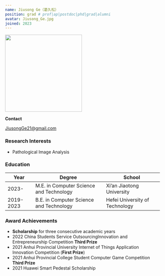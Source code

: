 ```yaml
---
name: Jiusong Ge（葛久松）
position: grad # prof|ap|postdoc|phd|grad|alumni
avatar: Jiusong_Ge.jpg
joined: 2023
---
```


<img width="250" src="{{site.baseurl}}/images/people/{{page.avatar}}" data-action="zoom">

**Contact**

<i class="fa fa-envelope-o"></i> <JiusongGe21@gmail.com><br>



### Research Interests

- Pathological Image Analysis


###  Education

|Year|Degree|School|
|------|------|------|
|2023-|M.E. in Computer Science and Technology|Xi’an Jiaotong University|
|2019-2023|B.E. in Computer Science and Technology|Hefei University of Technology|


### Award Achievements
- **Scholarship** for three consecutive academic years
- 2022 China Students Service Outsourcinglnnovation and Entrepreneurship Competition **Third Prize**
- 2021 Anhui Provincial University Internet of Things Application Innovation Competition (**First Prize**)
- 2021 Anhui Provincial College Student Computer Game Competition **Third Prize**
- 2021 Huawei Smart Pedestal Scholarship

